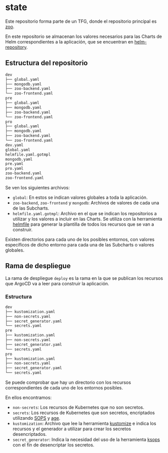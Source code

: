 # state

Este repositorio forma parte de un TFG, donde el repositorio principal es [zoo](https://github.com/vieites-tfg/zoo).

En este repositorio se almacenan los valores necesarios para las Charts de Helm correspondientes a la aplicación, que se encuentran en [helm-repository](https://github.com/vieites-tfg/helm-repository).

## Estructura del repositorio

```bash
dev
├── global.yaml
├── mongodb.yaml
├── zoo-backend.yaml
└── zoo-frontend.yaml
pre
├── global.yaml
├── mongodb.yaml
├── zoo-backend.yaml
└── zoo-frontend.yaml
pro
├── global.yaml
├── mongodb.yaml
├── zoo-backend.yaml
└── zoo-frontend.yaml
dev.yaml
global.yaml
helmfile.yaml.gotmpl
mongodb.yaml
pre.yaml
pro.yaml
zoo-backend.yaml
zoo-frontend.yaml
```

Se ven los siguientes archivos:
- `global`: En estos se indican valores globales a toda la aplicación.
- `zoo-backend`, `zoo-frontend` y `mongodb`: Archivos de valores de cada una de las Subcharts.
- `helmfile.yaml.gotmpl`: Archivo en el que se indican los repositorios a utilizar y los valores a incluir en las Charts. Se utiliza con la herramienta [helmfile](https://helmfile.readthedocs.io/en/latest/) para generar la plantilla de todos los recursos que se van a construir.

Existen directorios para cada uno de los posibles entornos, con valores específicos de dicho entorno para cada una de las Subcharts o valores globales.

## Rama de despliegue

La rama de despliegue `deploy` es la rama en la que se publican los recursos que ArgoCD va a leer para construir la aplicación.

### Estructura

```bash
dev
├── kustomization.yaml
├── non-secrets.yaml
├── secret_generator.yaml
└── secrets.yaml
pre
├── kustomization.yaml
├── non-secrets.yaml
├── secret_generator.yaml
└── secrets.yaml
pro
├── kustomization.yaml
├── non-secrets.yaml
├── secret_generator.yaml
└── secrets.yaml
```

Se puede comprobar que hay un directorio con los recursos correspondientes de cada uno de los entornos posibles.

En ellos encontramos:

- `non-secrets`: Los recursos de Kubernetes que no son secretos.
- `secrets`: Los recursos de Kubernetes que son secretos, encriptados utilizando [SOPS](https://github.com/getsops/sops) y [age](https://github.com/FiloSottile/age).
- `kustomization`: Archivo que lee la herramienta [kustomize](https://kustomize.io/) e indica los recursos y el generador a utilizar para crear los secretos desencriptados.
- `secret_generator`: Indica la necesidad del uso de la herramienta [ksops](https://github.com/kubernetes/kops) con el fin de desencriptar los secretos.

